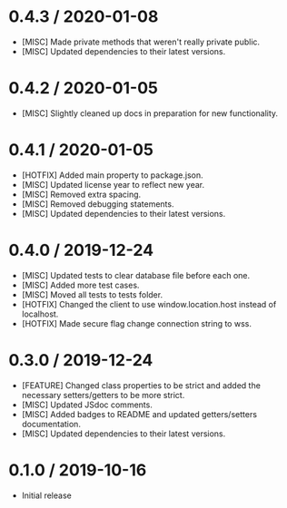 0.4.3 / 2020-01-08
==================
* [MISC] Made private methods that weren't really private public.
* [MISC] Updated dependencies to their latest versions.

0.4.2 / 2020-01-05
==================
* [MISC] Slightly cleaned up docs in preparation for new functionality.

0.4.1 / 2020-01-05
==================
* [HOTFIX] Added main property to package.json.
* [MISC] Updated license year to reflect new year.
* [MISC] Removed extra spacing.
* [MISC] Removed debugging statements.
* [MISC] Updated dependencies to their latest versions.

0.4.0 / 2019-12-24
==================
* [MISC] Updated tests to clear database file before each one.
* [MISC] Added more test cases.
* [MISC] Moved all tests to tests folder.
* [HOTFIX] Changed the client to use window.location.host instead of localhost.
* [HOTFIX] Made secure flag change connection string to wss.

0.3.0 / 2019-12-24
==================
* [FEATURE] Changed class properties to be strict and added the necessary setters/getters to be more strict.
* [MISC] Updated JSdoc comments.
* [MISC] Added badges to README and updated getters/setters documentation.
* [MISC] Updated dependencies to their latest versions.

0.1.0 / 2019-10-16
==================
* Initial release
